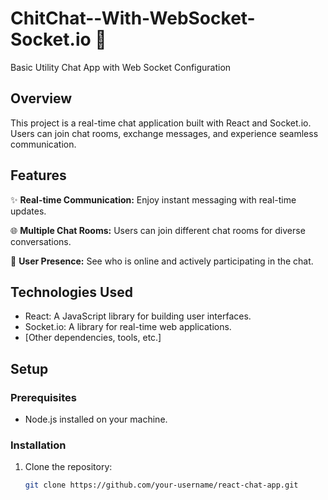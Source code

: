 # ChitChat--With-WebSocket-Socket.io 🚀
Basic Utility Chat  App with Web Socket Configuration

## Overview

This project is a real-time chat application built with React and Socket.io. Users can join chat rooms, exchange messages, and experience seamless communication.

## Features

✨ **Real-time Communication:** Enjoy instant messaging with real-time updates.

🌐 **Multiple Chat Rooms:** Users can join different chat rooms for diverse conversations.

👥 **User Presence:** See who is online and actively participating in the chat.

## Technologies Used

- React: A JavaScript library for building user interfaces.
- Socket.io: A library for real-time web applications.
- [Other dependencies, tools, etc.]

## Setup

### Prerequisites

- Node.js installed on your machine.

### Installation

1. Clone the repository:

   ```bash
   git clone https://github.com/your-username/react-chat-app.git

